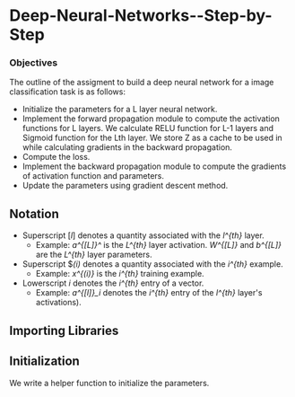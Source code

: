 # Deep-Neural-Networks--Step-by-Step
### Objectives
<p> The outline of the assigment to build a deep neural network for a image classification task is as follows: <p>

* Initialize the parameters for a L layer neural network.
* Implement the forward propagation module to compute the activation functions for L layers. We calculate RELU function for L-1 layers and Sigmoid function for the Lth layer. We store Z as a cache to be used in while calculating gradients in the backward propagation.
* Compute the loss.
* Implement the backward propagation module to compute the gradients of activation function and parameters.
* Update the parameters using gradient descent method.

## Notation
- Superscript [*l*] denotes a quantity associated with the *l^{th}* layer. 
    - Example: *a^{[L]}^* is the *L^{th}* layer activation. *W^{[L]}* and *b^{[L]}* are the *L^{th}* layer parameters.
- Superscript $*(i)* denotes a quantity associated with the *i^{th}* example. 
    - Example: *x^{(i)}* is the *i^{th}* training example.
- Lowerscript *i* denotes the *i^{th}* entry of a vector.
    - Example: *a^{[l]}_i* denotes the *i^{th}* entry of the *l^{th}* layer's activations).
    
## Importing Libraries

## Initialization
<p> We write a helper function to initialize the parameters. <p>
